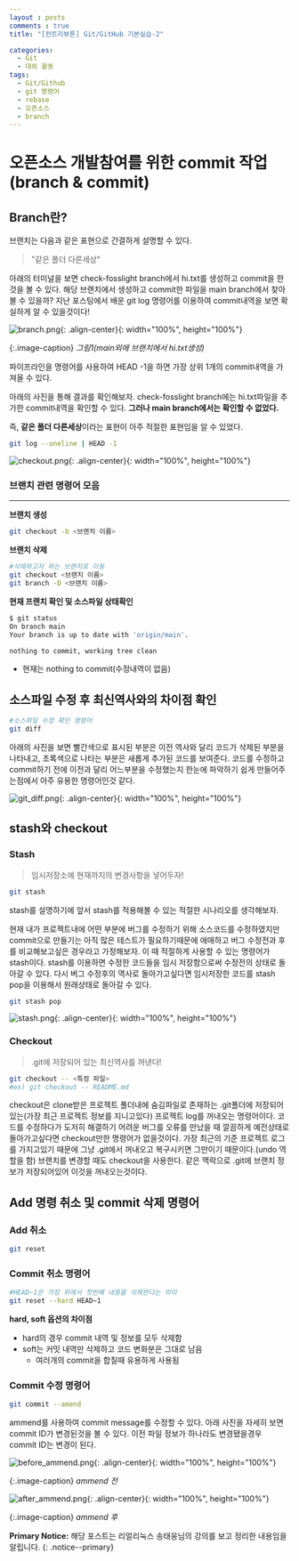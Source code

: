 ```yaml
---
layout : posts
comments : true
title: "[컨트리뷰톤] Git/GitHub 기본실습-2"

categories:
  - Git
  - 대외 활동
tags:
  - Git/Github
  - git 명령어
  - rebase
  - 오픈소스
  - branch
---
```


# 오픈소스 개발참여를 위한 commit 작업(branch & commit)

## Branch란?

브랜치는 다음과 같은 표현으로 간결하게 설명할 수 있다.

> "같은 폴더 다른세상"

아래의 터미널을 보면  check-fosslight branch에서 hi.txt를 생성하고 commit을 한것을 볼 수 있다. 해당 브랜치에서 생성하고 commit한 파일을 main branch에서 찾아볼 수 있을까? 지난 포스팅에서 배운 git log 명령어를 이용하여 commit내역을 보면 확실하게 알 수 있을것이다!

![branch.png](/assets/images/posts/2021-08-06/branch.png){: .align-center}{: width="100%", height="100%"}

{:.image-caption}
*그림1(main외에 브랜치에서 hi.txt생성)*

파이프라인을 명령어를 사용하여 HEAD -1을 하면 가장 상위 1개의 commit내역을 가져올 수 있다.

아래의 사진을 통해 결과를 확인해보자. check-fosslight branch에는 hi.txt파일을 추가한 commit내역을 확인할 수 있다. **그러나 main branch에서는 확인할 수 없었다.**

즉, **같은 폴더 다른세상**이라는 표현이 아주 적절한 표현임을 알 수 있었다.

```bash
git log --oneline | HEAD -1
```

![checkout.png](/assets/images/posts/2021-08-06/checkout.png){: .align-center}{: width="100%", height="100%"}

### 브랜치 관련 명령어 모음
---
**브랜치 생성**

```bash
git checkout -b <브랜치 이름>
```

**브랜치 삭제**

```bash
#삭제하고자 하는 브랜치로 이동
git checkout <브랜치 이름>
git branch -D <브랜치 이름>
```

**현재 프랜치 확인 및 소스파일 상태확인**

```bash
$ git status
On branch main
Your branch is up to date with 'origin/main'.

nothing to commit, working tree clean
```

- 현재는 nothing to commit(수정내역이 없음)

## 소스파일 수정 후 최신역사와의 차이점 확인

```bash
#소스파일 수정 확인 명령어
git diff
```

아래의 사진을 보면 빨간색으로 표시된 부분은 이전 역사와 달리 코드가 삭제된 부분을 나타내고, 초록색으로 나타는 부분은 새롭게 추가된 코드를 보여준다. 코드를 수정하고 commit하기 전에 이전과 달리 어느부분을 수정했는지 한눈에 파악하기 쉽게 만들어주는점에서 아주 유용한 명령어인것 같다.

![git_diff.png](/assets/images/posts/2021-08-06/git_diff.png){: .align-center}{: width="100%", height="100%"}

## stash와 checkout

### Stash

> 임시저장소에 현재까지의 변경사항을 넣어두자!

```bash
git stash
```

stash를 설명하기에 앞서 stash를 적용해볼 수 있는 적절한 시나리오를 생각해보자.

현재 내가 프로젝트내에 어떤 부분에 버그를 수정하기 위해 소스코드를 수정하였지만  commit으로 만들기는 아직 많은 테스트가 필요하기때문에 애매하고 버그 수정전과 후를 비교해보고싶은 경우라고 가정해보자. 이 때 적절하게 사용할 수 있는 명령어가 stash이다. stash를 이용하면 수정한 코드들을 임시 저장함으로써 수정전의 상태로 돌아갈 수 있다. 다시 버그 수정후의 역사로 돌아가고싶다면 임시저장한 코드를 stash pop을 이용해서 원래상태로 돌아갈 수 있다.

```bash
git stash pop
```

![stash.png](/assets/images/posts/2021-08-06/stash.png){: .align-center}{: width="100%", height="100%"}

### Checkout

> .git에 저장되어 있는 최신역사를 꺼낸다!

```bash
git checkout -- <특정 파일>
#ex) git checkout -- README.md
```

checkout은 clone받은 프로젝트 폴더내에 숨김파일로 존재하는 .git폴더에 저장되어 있는(가장 최근 프로젝트 정보를 지니고있다) 프로젝트 log를 꺼내오는 명령어이다. 코드를 수정하다가 도저히 해결하기 어려운 버그를 오류를 만났을 때 깔끔하게 예전상태로 돌아가고싶다면 checkout만한 명령어가 없을것이다. 가장 최근의 기준 프로젝트 로그를 가지고있기 때문에 그냥 .git에서 꺼내오고 복구시키면 그만이기 때문이다.(undo 역할을 함) 브랜치를 변경할 때도 checkout을 사용한다. 같은 맥락으로 .git에 브랜치 정보가 저장되어있어 이것을 꺼내오는것이다.

## Add 명령 취소 및 commit 삭제 명령어

### Add 취소

```bash
git reset
```

### Commit 취소 명령어

```bash
#HEAD~1은 가장 위에서 첫번째 내용을 삭제한다는 의미
git reset --hard HEAD~1
```

**hard, soft 옵션의 차이점**

- hard의 경우 commit 내역 및 정보를 모두 삭제함
- soft는 커밋 내역만 삭제하고 코드 변화분은 그대로 남음
    - 여러개의 commit을 합칠때 유용하게 사용됨

### Commit 수정 명령어

```bash
git commit --amend
```
ammend를 사용하여 commit message를 수정할 수 있다. 아래 사진을 자세히 보면 commit ID가 변경된것을 볼 수 있다. 이전 파일 정보가 하나라도 변경됐을경우 commit ID는 변경이 된다.

![before_ammend.png](/assets/images/posts/2021-08-06/before_ammend.png){: .align-center}{: width="100%", height="100%"}

{:.image-caption}
*ammend 전*

![after_ammend.png](/assets/images/posts/2021-08-06/after_ammend.png){: .align-center}{: width="100%", height="100%"}

{:.image-caption}
*ammend 후*

**Primary Notice:** 해당 포스트는 리얼리눅스 송태웅님의 강의를 보고 정리한 내용임을 알립니다.
{: .notice--primary}
